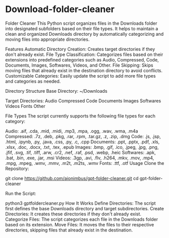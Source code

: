 # Download-folder-cleaner
Folder Cleaner This Python script organizes files in the Downloads folder into designated subfolders based on their file types. It helps to maintain a clean and organized Downloads directory by automatically categorizing and moving files into appropriate directories.

Features Automatic Directory Creation: Creates target directories if they don't already exist.
File Type Classification: Categorizes files based on their extensions into predefined categories such as Audio, Compressed, Code, Documents, Images, Softwares, Videos, and Other.
File Skipping: Skips moving files that already exist in the destination directory to avoid conflicts.
Customizable Categories: Easily update the script to add more file types and categories as needed.

Directory Structure Base Directory: ~/Downloads

Target Directories: Audio Compressed Code Documents Images Softwares Videos Fonts Other

File Types The script currently supports the following file types for each category:

Audio: .aif, .cda, .mid, .midi, .mp3, .mpa, .ogg, .wav, .wma, .m4a Compressed: .7z, .deb, .pkg, .rar, .rpm, .tar.gz, .z, .zip, .dmg Code: .js, .jsp, .html, .ipynb, .py, .java, .css, .py, .c, .cpp Documents: .ppt, .pptx, .pdf, .xls, .xlsx, .doc, .docx, .txt, .tex, .epub Images: .bmp, .gif, .ico, .jpeg, .jpg, .png, .jfif, .svg, .tif, .tiff, .arw, .cr2, .nef, .raf, .psd, .webp, .heic Softwares: .apk, .bat, .bin, .exe, .jar, .msi Videos: .3gp, .avi, .flv, .h264, .mkv, .mov, .mp4, .mpg, .mpeg, .wmv, .mmv, .m2t, .m2ts, .wmv Fonts: .ttf, .otf Usage Clone the Repository:

git clone https://github.com/aionimbus/gpt-folder-cleaner.git cd gpt-folder-cleaner

Run the Script:

python3 gptfoldercleaner.py How It Works Define Directories: The script first defines the base Downloads directory and target subdirectories. Create Directories: It creates these directories if they don't already exist. Categorize Files: The script categorizes each file in the Downloads folder based on its extension. Move Files: It moves the files to their respective directories, skipping files that already exist in the destination.
